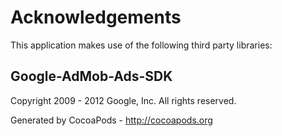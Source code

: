 # Acknowledgements
This application makes use of the following third party libraries:

## Google-AdMob-Ads-SDK

Copyright 2009 - 2012 Google, Inc. All rights reserved.

Generated by CocoaPods - http://cocoapods.org

